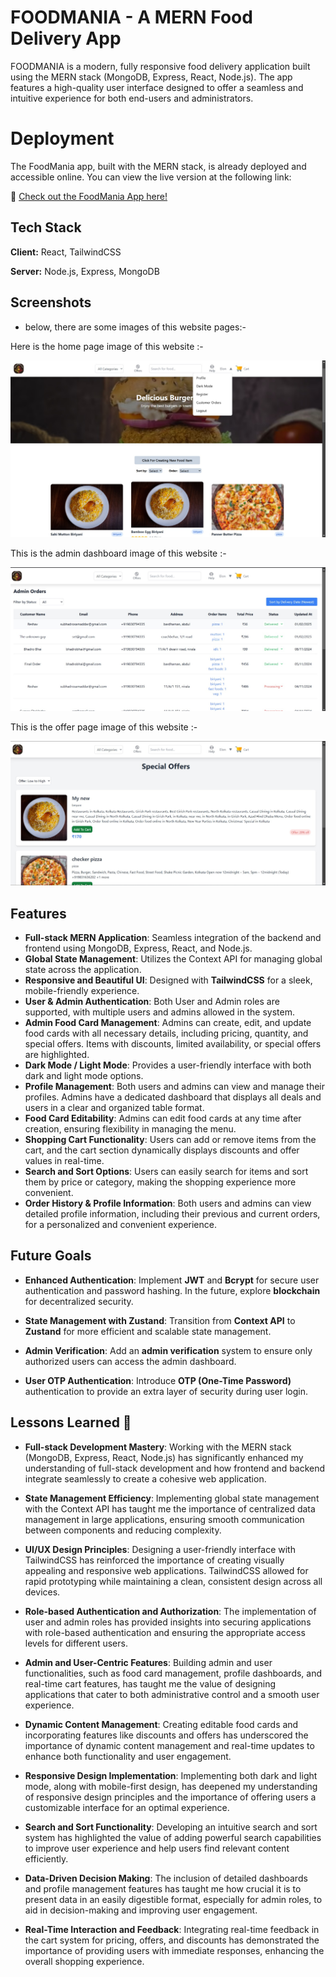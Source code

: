 
# FOODMANIA - A MERN Food Delivery App

FOODMANIA is a modern, fully responsive food delivery application built using the MERN stack (MongoDB, Express, React, Node.js). The app features a high-quality user interface designed to offer a seamless and intuitive experience for both end-users and administrators.
# Deployment

The FoodMania app, built with the MERN stack, is already deployed and accessible online. You can view the live version at the following link:

🔗 [Check out the FoodMania App here!](https://food-delivery-app-frontend-xagg.onrender.com)


## Tech Stack

**Client:** React, TailwindCSS

**Server:** Node.js, Express, MongoDB


## Screenshots
- below, there are some images of this website pages:-

Here is the home page image of this website :-

![App Screenshot](https://github.com/Subhadro/food_delivery_app/blob/a837f5482db9cf47621893fe387bc8482179f6f8/firstpage.jpeg)

This is the admin dashboard image of this website :-

![App Screenshot](https://github.com/Subhadro/food_delivery_app/blob/a837f5482db9cf47621893fe387bc8482179f6f8/secondpage.jpeg)

This is the offer page image of this website :-

![App Screenshot](https://github.com/Subhadro/food_delivery_app/blob/a837f5482db9cf47621893fe387bc8482179f6f8/thirdpage.jpeg)

## Features

- **Full-stack MERN Application**: Seamless integration of the backend and frontend using MongoDB, Express, React, and Node.js.
- **Global State Management**: Utilizes the Context API for managing global state across the application.
- **Responsive and Beautiful UI**: Designed with **TailwindCSS** for a sleek, mobile-friendly experience.
- **User & Admin Authentication**: Both User and Admin roles are supported, with multiple users and admins allowed in the system.
- **Admin Food Card Management**: Admins can create, edit, and update food cards with all necessary details, including pricing, quantity, and special offers. Items with discounts, limited availability, or special offers are highlighted.
- **Dark Mode / Light Mode**: Provides a user-friendly interface with both dark and light mode options.
- **Profile Management**: Both users and admins can view and manage their profiles. Admins have a dedicated dashboard that displays all deals and users in a clear and organized table format.
- **Food Card Editability**: Admins can edit food cards at any time after creation, ensuring flexibility in managing the menu.
- **Shopping Cart Functionality**: Users can add or remove items from the cart, and the cart section dynamically displays discounts and offer values in real-time.
- **Search and Sort Options**: Users can easily search for items and sort them by price or category, making the shopping experience more convenient.
- **Order History & Profile Information**: Both users and admins can view detailed profile information, including their previous and current orders, for a personalized and convenient experience.
## Future Goals

- **Enhanced Authentication**: Implement **JWT** and **Bcrypt** for secure user authentication and password hashing. In the future, explore **blockchain** for decentralized security.
  
- **State Management with Zustand**: Transition from **Context API** to **Zustand** for more efficient and scalable state management.

- **Admin Verification**: Add an **admin verification** system to ensure only authorized users can access the admin dashboard.

- **User OTP Authentication**: Introduce **OTP (One-Time Password)** authentication to provide an extra layer of security during user login.
## Lessons Learned 🎯

- **Full-stack Development Mastery**: Working with the MERN stack (MongoDB, Express, React, Node.js) has significantly enhanced my understanding of full-stack development and how frontend and backend integrate seamlessly to create a cohesive web application.
  
- **State Management Efficiency**: Implementing global state management with the Context API has taught me the importance of centralized data management in large applications, ensuring smooth communication between components and reducing complexity.

- **UI/UX Design Principles**: Designing a user-friendly interface with TailwindCSS has reinforced the importance of creating visually appealing and responsive web applications. TailwindCSS allowed for rapid prototyping while maintaining a clean, consistent design across all devices.

- **Role-based Authentication and Authorization**: The implementation of user and admin roles has provided insights into securing applications with role-based authentication and ensuring the appropriate access levels for different users.

- **Admin and User-Centric Features**: Building admin and user functionalities, such as food card management, profile dashboards, and real-time cart features, has taught me the value of designing applications that cater to both administrative control and a smooth user experience.

- **Dynamic Content Management**: Creating editable food cards and incorporating features like discounts and offers has underscored the importance of dynamic content management and real-time updates to enhance both functionality and user engagement.

- **Responsive Design Implementation**: Implementing both dark and light mode, along with mobile-first design, has deepened my understanding of responsive design principles and the importance of offering users a customizable interface for an optimal experience.

- **Search and Sort Functionality**: Developing an intuitive search and sort system has highlighted the value of adding powerful search capabilities to improve user experience and help users find relevant content efficiently.

- **Data-Driven Decision Making**: The inclusion of detailed dashboards and profile management features has taught me how crucial it is to present data in an easily digestible format, especially for admin roles, to aid in decision-making and improving user engagement.

- **Real-Time Interaction and Feedback**: Integrating real-time feedback in the cart system for pricing, offers, and discounts has demonstrated the importance of providing users with immediate responses, enhancing the overall shopping experience.
